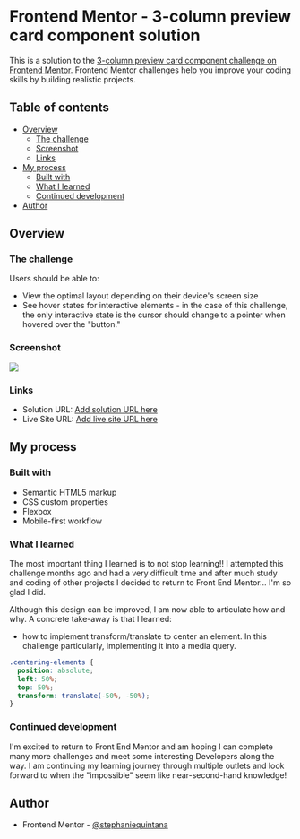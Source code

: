# Frontend Mentor - 3-column preview card component solution

This is a solution to the [3-column preview card component challenge on Frontend Mentor](https://www.frontendmentor.io/challenges/3column-preview-card-component-pH92eAR2-). Frontend Mentor challenges help you improve your coding skills by building realistic projects. 

## Table of contents

- [Overview](#overview)
  - [The challenge](#the-challenge)
  - [Screenshot](#screenshot)
  - [Links](#links)
- [My process](#my-process)
  - [Built with](#built-with)
  - [What I learned](#what-i-learned)
  - [Continued development](#continued-development)
- [Author](#author)


## Overview

### The challenge

Users should be able to:

- View the optimal layout depending on their device's screen size
- See hover states for interactive elements - in the case of this challenge, the only interactive state is the cursor should change to a pointer when hovered over the "button."

### Screenshot

![](./screenshot.png)

### Links

- Solution URL: [Add solution URL here](https://github.com/stephaniequintana/FrontEndMentor.challenges.3column-preview-card-component)
- Live Site URL: [Add live site URL here](https://stephaniequintana.hithub.io/FrontEndMentor.challenges.3column-preview-card-component/)

## My process

### Built with

- Semantic HTML5 markup
- CSS custom properties
- Flexbox
- Mobile-first workflow

### What I learned

The most important thing I learned is to not stop learning!! I attempted this challenge months ago and had a very difficult time and after much study and coding of other projects I decided to return to Front End Mentor... I'm so glad I did. 

Although this design can be improved, I am now able to articulate how and why. A concrete take-away is that I learned:
 - how to implement transform/translate to center an element. In this challenge particularly, implementing it into a media query.

```css
.centering-elements {
  position: absolute;
  left: 50%;
  top: 50%;
  transform: translate(-50%, -50%);
}
```


### Continued development

I'm excited to return to Front End Mentor and am hoping I can complete many more challenges and meet some interesting Developers along the way. I am continuing my learning journey through multiple outlets and look forward to when the "impossible" seem like near-second-hand knowledge!



## Author
- Frontend Mentor - [@stephaniequintana](https://www.frontendmentor.io/profile/stephaniequintana)



